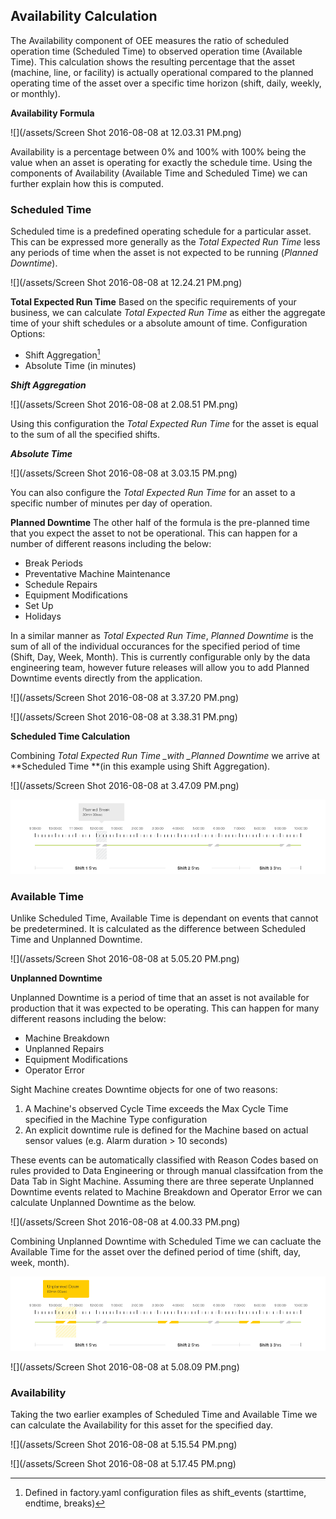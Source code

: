 ## **Availability Calculation**

The Availability component of OEE measures the ratio of scheduled operation time \(Scheduled Time\) to observed operation time \(Available Time\). This calculation shows the resulting percentage that the asset \(machine, line, or facility\) is actually operational compared to the planned operating time of the asset over a specific time horizon \(shift, daily, weekly, or monthly\).

**Availability Formula**

![](/assets/Screen Shot 2016-08-08 at 12.03.31 PM.png)

Availability is a percentage between 0% and 100% with 100% being the value when an asset is operating for exactly the schedule time. Using the components of Availability \(Available Time and Scheduled Time\) we can further explain how this is computed.

### **Scheduled Time**

Scheduled time is a predefined operating schedule for a particular asset. This can be expressed more generally as the _Total Expected Run Time_ less any periods of time when the asset is not expected to be running \(_Planned Downtime_\).

![](/assets/Screen Shot 2016-08-08 at 12.24.21 PM.png)

**Total Expected Run Time** Based on the specific requirements of your business, we can calculate _Total Expected Run Time_ as either the aggregate time of your shift schedules or a absolute amount of time. Configuration Options:

* Shift Aggregation[^2]
* Absolute Time \(in minutes\)

_**Shift Aggregation**_

![](/assets/Screen Shot 2016-08-08 at 2.08.51 PM.png)

Using this configuration the _Total Expected Run Time_ for the asset is equal to the sum of all the specified shifts.

_**Absolute Time**_

![](/assets/Screen Shot 2016-08-08 at 3.03.15 PM.png)

You can also configure the _Total Expected Run Time_ for an asset to a specific number of minutes per day of operation.

**Planned Downtime** The other half of the formula is the pre-planned time that you expect the asset to not be operational. This can happen for a number of different reasons including the below:

* Break Periods
* Preventative Machine Maintenance
* Schedule Repairs
* Equipment Modifications
* Set Up
* Holidays

In a similar manner as _Total Expected Run Time_, _Planned Downtime_ is the sum of all of the individual occurances for the specified period of time \(Shift, Day, Week, Month\). This is currently configurable only by the data engineering team, however future releases will allow you to add Planned Downtime events directly from the application.

![](/assets/Screen Shot 2016-08-08 at 3.37.20 PM.png)

![](/assets/Screen Shot 2016-08-08 at 3.38.31 PM.png)

**Scheduled Time Calculation**

Combining _Total Expected Run Time \_with \_Planned Downtime_ we arrive at **Scheduled Time **\(in this example using Shift Aggregation\).

![](/assets/Screen Shot 2016-08-08 at 3.47.09 PM.png)

![](/assets/Mockup_PlannedBreak_081216.png)

### **Available Time**

Unlike Scheduled Time, Available Time is dependant on events that cannot be predetermined. It is calculated as the difference between Scheduled Time and Unplanned Downtime.

![](/assets/Screen Shot 2016-08-08 at 5.05.20 PM.png)

**Unplanned Downtime**

Unplanned Downtime is a period of time that an asset is not available for production that it was expected to be operating. This can happen for many different reasons including the below:

* Machine Breakdown
* Unplanned Repairs
* Equipment Modifications
* Operator Error

Sight Machine creates Downtime objects for one of two reasons:

1. A Machine's observed Cycle Time exceeds the Max Cycle Time specified in the Machine Type configuration
2. An explicit downtime rule is defined for the Machine based on actual sensor values \(e.g. Alarm duration &gt; 10 seconds\)

These events can be automatically classified with Reason Codes based on rules provided to Data Engineering or through manual classifcation from the Data Tab in Sight Machine. Assuming there are three seperate Unplanned Downtime events related to Machine Breakdown and Operator Error we can calculate Unplanned Downtime as the below.

![](/assets/Screen Shot 2016-08-08 at 4.00.33 PM.png)

Combining Unplanned Downtime with Scheduled Time we can cacluate the Available Time for the asset over the defined period of time \(shift, day, week, month\).

![](/assets/Mockup_UnplannedDown_081216.png)

![](/assets/Screen Shot 2016-08-08 at 5.08.09 PM.png)

### **Availability**

Taking the two earlier examples of Scheduled Time and Available Time we can calculate the Availability for this asset for the specified day.

![](/assets/Screen Shot 2016-08-08 at 5.15.54 PM.png)

![](/assets/Screen Shot 2016-08-08 at 5.17.45 PM.png)

[^1]: file:\/\/\/Users\/Roger\_SM\/Downloads\/OEE\_Availability\_Definition.pdf

[^2]: Defined in factory.yaml configuration files as shift\_events \(starttime, endtime, breaks\)

